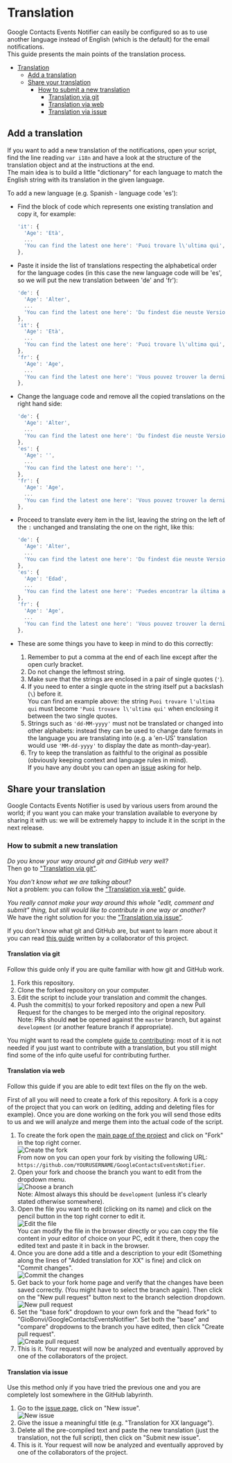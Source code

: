 # Translation

Google Contacts Events Notifier can easily be configured so as to use another
language instead of English (which is the default) for the email
notifications.  
This guide presents the main points of the translation process.

<!-- TOC -->

- [Translation](#translation)
  - [Add a translation](#add-a-translation)
  - [Share your translation](#share-your-translation)
    - [How to submit a new translation](#how-to-submit-a-new-translation)
      - [Translation via git](#translation-via-git)
      - [Translation via web](#translation-via-web)
      - [Translation via issue](#translation-via-issue)

<!-- /TOC -->

## Add a translation

If you want to add a new translation of the notifications, open your script,
find the line reading `var i18n` and have a look at the structure of the
translation object and at the instructions at the end.  
The main idea is to build a little "dictionary" for each language to match the
English string with its translation in the given language.

To add a new language (e.g. Spanish - language code 'es'):

- Find the block of code which represents one existing translation and copy it,
  for example:  

  ```javascript
  'it': {
    'Age': 'Età',
    ...
    'You can find the latest one here': 'Puoi trovare l\'ultima qui',
  },
  ```

- Paste it inside the list of translations respecting the alphabetical order for
  the language codes (in this case the new language code will be 'es', so we
  will put the new translation between 'de' and 'fr'):

  ```javascript
  'de': {
    'Age': 'Alter',
    ...
    'You can find the latest one here': 'Du findest die neuste Version hier',
  },
  'it': {
    'Age': 'Età',
    ...
    'You can find the latest one here': 'Puoi trovare l\'ultima qui',
  },
  'fr': {
    'Age': 'Age',
    ...
    'You can find the latest one here': 'Vous pouvez trouver la dernière version ici',
  },
  ```

- Change the language code and remove all the copied translations on the right
  hand side:

  ```javascript
  'de': {
    'Age': 'Alter',
    ...
    'You can find the latest one here': 'Du findest die neuste Version hier',
  },
  'es': {
    'Age': '',
    ...
    'You can find the latest one here': '',
  },
  'fr': {
    'Age': 'Age',
    ...
    'You can find the latest one here': 'Vous pouvez trouver la dernière version ici',
  },
  ```

- Proceed to translate every item in the list, leaving the string on the left of
  the `:` unchanged and translating the one on the right, like this:

  ```javascript
  'de': {
    'Age': 'Alter',
    ...
    'You can find the latest one here': 'Du findest die neuste Version hier',
  },
  'es': {
    'Age': 'Edad',
    ...
    'You can find the latest one here': 'Puedes encontrar la última aquí',
  },
  'fr': {
    'Age': 'Age',
    ...
    'You can find the latest one here': 'Vous pouvez trouver la dernière version ici',
  },
  ```

- These are some things you have to keep in mind to do this correctly:
  1. Remember to put a comma at the end of each line except after the open curly
     bracket.
  2. Do not change the leftmost string.
  3. Make sure that the strings are enclosed in a pair of single quotes (`'`).
  4. If you need to enter a single quote in the string itself put a backslash
     (`\`) before it.  
     You can find an example above: the string `Puoi trovare l'ultima qui` must
     become `'Puoi trovare l\'ultima qui'` when enclosing it between the two
     single quotes.
  5. Strings such as `'dd-MM-yyyy'` must not be translated or changed into other
     alphabets: instead they can be used to change date formats in the language
     you are translating into (e.g. a 'en-US' translation would use
     `'MM-dd-yyyy'` to display the date as month-day-year).
  6. Try to keep the translation as faithful to the original as possible (obviously
     keeping context and language rules in mind).  
     If you have any doubt you can open an [issue][Project issue page] asking
     for help.

## Share your translation

Google Contacts Events Notifier is used by various users from around the world; if
you want you can make your translation available to everyone by sharing it with us:
we will be extremely happy to include it in the script in the next release.

### How to submit a new translation

*Do you know your way around git and GitHub very well?*  
Then go to ["Translation via git"][Translation via git].

*You don't know what we are talking about?*  
Not a problem: you can follow the ["Translation via web"][Translation via web] guide.

*You really cannot make your way around this whole "edit, comment and submit" thing,
but still would like to contribute in one way or another?*  
We have the right solution for you: the ["Translation via issue"][Translation via
issue].

If you don't know what git and GitHub are, but want to learn more about it you can
read [this guide][git-guide.md] written by a collaborator of this project.

#### Translation via git

Follow this guide only if you are quite familiar with how git and GitHub work.

1. Fork this repository.
2. Clone the forked repository on your computer.
3. Edit the script to include your translation and commit the changes.
4. Push the commit(s) to your forked repository and open a new Pull Request for the
   changes to be merged into the original repository.  
   Note: PRs should **not** be opened against the `master` branch, but against `development`
   (or another feature branch if appropriate).

You might want to read the complete [guide to contributing][CONTRIBUTING.md]: most
of it is not needed if you just want to contribute with a translation, but you
still might find some of the info quite useful for contributing further.

#### Translation via web

Follow this guide if you are able to edit text files on the fly on the web.

First of all you will need to create a fork of this repository. A fork is a copy
of the project that you can work on (editing, adding and deleting files for
example). Once you are done working on the fork you will send those edits to us
and we will analyze and merge them into the actual code of the script.

1. To create the fork open the [main page of the project][Project main page] and
   click on "Fork" in the top right corner.  
   ![Create the fork][Create fork image]  
   From now on you can open your fork by visiting the following URL:
   `https://github.com/YOURUSERNAME/GoogleContactsEventsNotifier`.
2. Open your fork and choose the branch you want to edit from the
   dropdown menu.  
   ![Choose a branch][Choose branch image]  
   Note: Almost always this should be `development` (unless it's clearly stated
   otherwise somewhere).
3. Open the file you want to edit (clicking on its name) and click on the pencil
   button in the top right corner to edit it.  
   ![Edit the file][Edit file image]  
   You can modify the file in the browser directly or you can copy the file content
   in your editor of choice on your PC, edit it there, then copy the edited text
   and paste it in back in the browser.
4. Once you are done add a title and a description to your edit (Something along
   the lines of "Added translation for XX" is fine) and click on
   "Commit changes".  
   ![Commit the changes][Commit changes image]
5. Get back to your fork home page and verify that the changes have been saved
   correctly. (You might have to select the branch again). Then click on the
   "New pull request" button next to the branch selection dropdown.  
   ![New pull request][New PR image]
6. Set the "base fork" dropdown to your own fork and the "head fork" to
   "GioBonvi/GoogleContactsEventsNotifier". Set both the "base" and "compare"
   dropdowns to the branch you have edited, then click "Create pull request".  
   ![Create pull request][Create PR image]
7. This is it. Your request will now be analyzed and eventually approved by one
   of the collaborators of the project.

#### Translation via issue

Use this method only if you have tried the previous one and you are completely
lost somewhere in the GitHub labyrinth.

1. Go to the [issue page][Project issue page], click on "New issue".  
   ![New issue][New issue image]
2. Give the issue a meaningful title (e.g. "Translation for XX language").
3. Delete all the pre-compiled text and paste the new translation (just the
   translation, not the full script), then click on "Submit new issue".
4. This is it. Your request will now be analyzed and eventually approved by one
   of the collaborators of the project.

[Project issue page]: https://github.com/GioBonvi/GoogleContactsEventsNotifier/issues
[Project main page]: https://github.com/GioBonvi/GoogleContactsEventsNotifier
[Translation via git]: #translation-via-git
[Translation via web]: #translation-via-web
[Translation via issue]: #translation-via-issue
[CONTRIBUTING.md]: ../.github/CONTRIBUTING.md
[git-guide.md]: git-guide.md
[Create fork image]: ../images/docs/create_fork.png
[Choose branch image]: ../images/docs/choose_branch.png
[Edit file image]: ../images/docs/edit_file.png
[Commit changes image]: ../images/docs/commit_changes.png
[New PR image]: ../images/docs/new_PR.png
[Create PR image]: ../images/docs/create_PR.png
[New issue image]: ../images/docs/new_issue.png